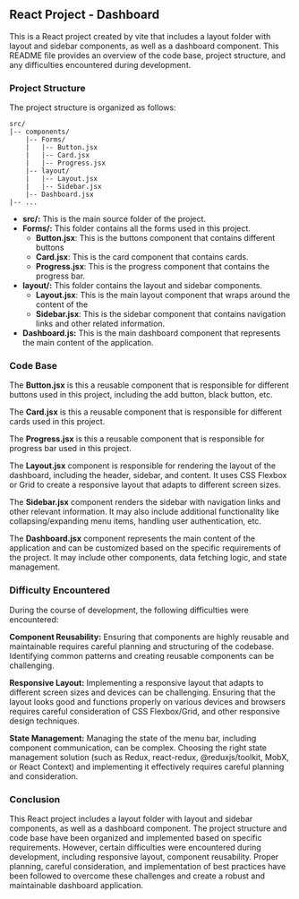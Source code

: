 ## React Project - Dashboard
This is a React project created by vite that includes a layout folder with layout and sidebar components, as well as a dashboard component. This README file provides an overview of the code base, project structure, and any difficulties encountered during development.

### Project Structure
The project structure is organized as follows:

```
src/
|-- components/
    |-- Forms/
    |   |-- Button.jsx
    |   |-- Card.jsx
    |   |-- Progress.jsx
    |-- layout/
    |   |-- Layout.jsx
    |   |-- Sidebar.jsx
    |-- Dashboard.jsx
|-- ...

```

* **src/:** This is the main source folder of the project.
* **Forms/:** This folder contains all the forms used in this project.
    * **Button.jsx**: This is the buttons component that contains different buttons 
    * **Card.jsx**: This is the card component that contains cards.
    * **Progress.jsx**: This is the progress component that contains the progress bar.
* **layout/:** This folder contains the layout and sidebar components.
    * **Layout.jsx**: This is the main layout component that wraps around the content of the 
    * **Sidebar.jsx**: This is the sidebar component that contains navigation links and other related information.
* **Dashboard.js:** This is the main dashboard component that represents the main content of the application.

### Code Base
The **Button.jsx** is this a reusable component that is responsible for different buttons used in this project, including the add button, black button, etc.

The **Card.jsx** is this a reusable component that is responsible for different cards used in this project.

The **Progress.jsx** is this a reusable component that is responsible for progress bar used in this project.

The **Layout.jsx** component is responsible for rendering the layout of the dashboard, including the header, sidebar, and content. It uses CSS Flexbox or Grid to create a responsive layout that adapts to different screen sizes.

The **Sidebar.jsx** component renders the sidebar with navigation links and other relevant information. It may also include additional functionality like collapsing/expanding menu items, handling user authentication, etc.

The **Dashboard.jsx** component represents the main content of the application and can be customized based on the specific requirements of the project. It may include other components, data fetching logic, and state management.

### Difficulty Encountered

During the course of development, the following difficulties were encountered:

**Component Reusability:** Ensuring that components are highly reusable and maintainable requires careful planning and structuring of the codebase. Identifying common patterns and creating reusable components can be challenging.

**Responsive Layout:** Implementing a responsive layout that adapts to different screen sizes and devices can be challenging. Ensuring that the layout looks good and functions properly on various devices and browsers requires careful consideration of CSS Flexbox/Grid, and other responsive design techniques.

**State Management:** Managing the state of the menu bar, including component communication, can be complex. Choosing the right state management solution (such as Redux, react-redux, @reduxjs/toolkit, MobX, or React Context) and implementing it effectively requires careful planning and consideration.

### Conclusion

This React project includes a layout folder with layout and sidebar components, as well as a dashboard component. The project structure and code base have been organized and implemented based on specific requirements. However, certain difficulties were encountered during development, including responsive layout, component reusability. Proper planning, careful consideration, and implementation of best practices have been followed to overcome these challenges and create a robust and maintainable dashboard application.

